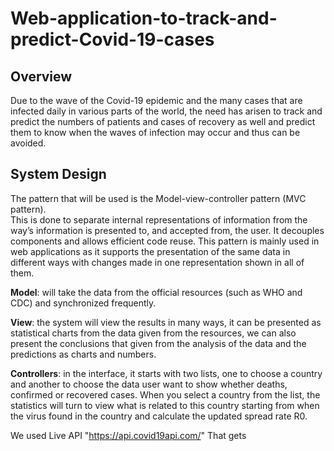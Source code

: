 # Web-application-to-track-and-predict-Covid-19-cases
## Overview

Due to the wave of the Covid-19 epidemic and the many cases that are infected daily in various parts of the world, the need has arisen to track and predict the numbers of patients and cases of recovery as well and predict them to know when the waves of infection may occur and thus can be avoided.

## System Design
The pattern that will be used is the Model-view-controller pattern (MVC pattern).<br>
This is done to separate internal representations of information from the way’s information is presented to, and accepted from, the user. It decouples components and allows efficient code reuse. This pattern is mainly used in web applications as it supports the presentation of the same data in different ways with changes made in one representation shown in all of them.<br>

**Model**: will take the data from the official resources (such as WHO and CDC) and synchronized frequently.<br>

**View**: the system will view the results in many ways, it can be presented as statistical charts from the data given from the resources, we can also present the conclusions that given from the analysis of the data and the predictions as charts and numbers.<br>

**Controllers**: in the interface, it starts with two lists, one to choose a country and another to choose the data user want to show whether deaths, confirmed or recovered cases. When you select a country from the list, the statistics will turn to view what is related to this country starting from when the virus found in the country and calculate the updated spread rate R0.<br>



We used Live API  "https://api.covid19api.com/" That gets 
